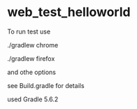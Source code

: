 # web_test_helloworld
To run test use

./gradlew chrome 

./gradlew firefox


 and othe options
 
 
 see Build.gradle for details

used Gradle 5.6.2
